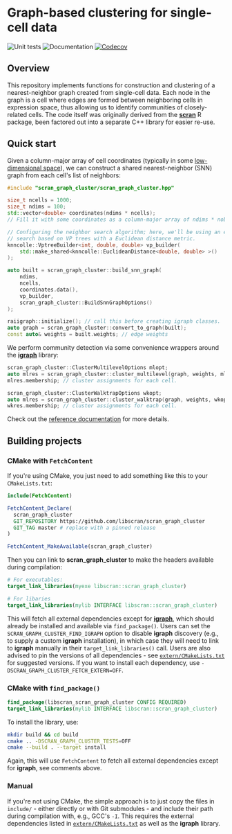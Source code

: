 # Graph-based clustering for single-cell data

![Unit tests](https://github.com/libscran/scran_graph_cluster/actions/workflows/run-tests.yaml/badge.svg)
![Documentation](https://github.com/libscran/scran_graph_cluster/actions/workflows/doxygenate.yaml/badge.svg)
[![Codecov](https://codecov.io/gh/libscran/scran_graph_cluster/graph/badge.svg?token=qklLZtJSE9)](https://codecov.io/gh/libscran/scran_graph_cluster)

## Overview

This repository implements functions for construction and clustering of a nearest-neighbor graph created from single-cell data.
Each node in the graph is a cell where edges are formed between neighboring cells in expression space, thus allowing us to identify communities of closely-related cells.
The code itself was originally derived from the [**scran**](https://bioconductor.org/packages/scran) R package,
been factored out into a separate C++ library for easier re-use.

## Quick start

Given a column-major array of cell coordinates (typically in some [low-dimensional space](https://github.com/libscran/scran_pca)),
we can construct a shared nearest-neighbor (SNN) graph from each cell's list of neighbors:

```cpp
#include "scran_graph_cluster/scran_graph_cluster.hpp"

size_t ncells = 1000;
size_t ndims = 100;
std::vector<double> coordinates(ndims * ncells);
// Fill it with some coordinates as a column-major array of ndims * nobs.

// Configuring the neighbor search algorithm; here, we'll be using an exact
// search based on VP trees with a Euclidean distance metric.
knncolle::VptreeBuilder<int, double, double> vp_builder(
    std::make_shared<knncolle::EuclideanDistance<double, double> >()
);

auto built = scran_graph_cluster::build_snn_graph(
    ndims,
    ncells,
    coordinates.data(),
    vp_builder,
    scran_graph_cluster::BuildSnnGraphOptions()
);

raiigraph::initialize(); // call this before creating igraph classes.
auto graph = scran_graph_cluster::convert_to_graph(built);
const auto& weights = built.weights; // edge weights
```

We perform community detection via some convenience wrappers around the [**igraph**](https://igraph.org) library:

```cpp
scran_graph_cluster::ClusterMultilevelOptions mlopt;
auto mlres = scran_graph_cluster::cluster_multilevel(graph, weights, mlopt);
mlres.membership; // cluster assignments for each cell.

scran_graph_cluster::ClusterWalktrapOptions wkopt;
auto mlres = scran_graph_cluster::cluster_walktrap(graph, weights, wkopt);
wkres.membership; // cluster assignments for each cell.
```

Check out the [reference documentation](https://libscran.github.io/scran_graph_cluster) for more details.

## Building projects

### CMake with `FetchContent`

If you're using CMake, you just need to add something like this to your `CMakeLists.txt`:

```cmake
include(FetchContent)

FetchContent_Declare(
  scran_graph_cluster
  GIT_REPOSITORY https://github.com/libscran/scran_graph_cluster
  GIT_TAG master # replace with a pinned release
)

FetchContent_MakeAvailable(scran_graph_cluster)
```

Then you can link to **scran_graph_cluster** to make the headers available during compilation:

```cmake
# For executables:
target_link_libraries(myexe libscran::scran_graph_cluster)

# For libaries
target_link_libraries(mylib INTERFACE libscran::scran_graph_cluster)
```

This will fetch all external dependencies except for [**igraph**](https://igraph.org), which should already be installed and available via `find_package()`.
Users can set the `SCRAN_GRAPH_CLUSTER_FIND_IGRAPH` option to disable **igraph** discovery (e.g., to supply a custom **igraph** installation),
in which case they will need to link to **igraph** manually in their `target_link_libraries()` call.
Users are also advised to pin the versions of all dependencies - see [`extern/CMakeLists.txt`](extern/CMakeLists.txt) for suggested versions.
If you want to install each dependency, use `-DSCRAN_GRAPH_CLUSTER_FETCH_EXTERN=OFF`.

### CMake with `find_package()`

```cmake
find_package(libscran_scran_graph_cluster CONFIG REQUIRED)
target_link_libraries(mylib INTERFACE libscran::scran_graph_cluster)
```

To install the library, use:

```sh
mkdir build && cd build
cmake .. -DSCRAN_GRAPH_CLUSTER_TESTS=OFF
cmake --build . --target install
```

Again, this will use `FetchContent` to fetch all external dependencies except for **igraph**, see comments above.

### Manual

If you're not using CMake, the simple approach is to just copy the files in `include/` - either directly or with Git submodules - and include their path during compilation with, e.g., GCC's `-I`.
This requires the external dependencies listed in [`extern/CMakeLists.txt`](extern/CMakeLists.txt) as well as the **igraph** library.
